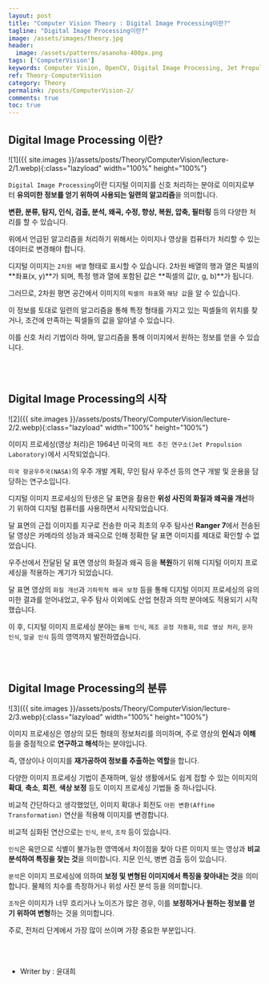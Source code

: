 ```yaml
---
layout: post
title: "Computer Vision Theory : Digital Image Processing이란?"
tagline: "Digital Image Processing이란?"
image: /assets/images/theory.jpg
header:
  image: /assets/patterns/asanoha-400px.png
tags: ['ComputerVision']
keywords: Computer Vision, OpenCV, Digital Image Processing, Jet Propulsion Laboratory, Computer Vision RGB, Computer Vision xy
ref: Theory-ComputerVision
category: Theory
permalink: /posts/ComputerVision-2/
comments: true
toc: true
---
```


## Digital Image Processing 이란?

![1]({{ site.images }}/assets/posts/Theory/ComputerVision/lecture-2/1.webp){:class="lazyload" width="100%" height="100%"}

`Digital Image Processing`이란 디지털 이미지를 신호 처리하는 분야로 이미지로부터 **유의미한 정보를 얻기 위하여 사용되는 일련의 알고리즘**을 의미합니다.

**변환, 분류, 탐지, 인식, 검출, 분석, 왜곡, 수정, 향상, 복원, 압축, 필터링** 등의 다양한 처리를 할 수 있습니다.

위에서 언급된 알고리즘을 처리하기 위해서는 이미지나 영상을 컴퓨터가 처리할 수 있는 데이터로 변경해야 합니다.

디지털 이미지는 `2차원 배열` 형태로 표시할 수 있습니다. 2차원 배열의 행과 열은 픽셀의 **좌표(x, y)**가 되며, 특정 행과 열에 포함된 값은 **픽셀의 값(r, g, b)**가 됩니다.

그러므로, 2차원 평면 공간에서 이미지의 `픽셀의 좌표`와 `해당 값`을 알 수 있습니다.

이 정보를 토대로 일련의 알고리즘을 통해 특정 형태를 가지고 있는 픽셀들의 위치를 찾거나, 조건에 만족하는 픽셀들의 값을 알아낼 수 있습니다.

이를 신호 처리 기법이라 하며, 알고리즘을 통해 이미지에서 원하는 정보를 얻을 수 있습니다.

<br>
<br>

## Digital Image Processing의 시작

![2]({{ site.images }}/assets/posts/Theory/ComputerVision/lecture-2/2.webp){:class="lazyload" width="100%" height="100%"}

이미지 프로세싱(영상 처리)은 1964년 미국의 `제트 추진 연구소(Jet Propulsion Laboratory)`에서 시작되었습니다.

`미국 항공우주국(NASA)`의 우주 개발 계획, 무인 탐사 우주선 등의 연구 개발 및 운용을 담당하는 연구소입니다.

디지털 이미지 프로세싱의 탄생은 달 표면을 촬용한 **위성 사진의 화질과 왜곡을 개선**하기 위하여 디지털 컴퓨터를 사용하면서 시작되었습니다.

달 표면의 근접 이미지를 지구로 전송한 미국 최초의 우주 탐사선 **Ranger 7**에서 전송된 달 영상은 카메라의 성능과 왜곡으로 인해 정확한 달 표면 이미지를 제대로 확인할 수 없었습니다.

우주선에서 전달된 달 표면 영상의 화질과 왜곡 등을 **복원**하기 위해 디지털 이미지 프로세싱을 적용하는 계기가 되었습니다.

달 표면 영상의 `화질 개선`과 `기하학적 왜곡 보정` 등을 통해 디지털 이미지 프로세싱의 유의미한 결과를 얻어내었고, 우주 탐사 이외에도 산업 현장과 의학 분야에도 적용되기 시작했습니다. 

이 후, 디지털 이미지 프로세싱 분야는 `물체 인식`, `제조 공정 자동화`, `의료 영상 처리`, `문자 인식`, `얼굴 인식` 등의 영역까지 발전하였습니다.

<br>
<br>

## Digital Image Processing의 분류

![3]({{ site.images }}/assets/posts/Theory/ComputerVision/lecture-2/3.webp){:class="lazyload" width="100%" height="100%"}

이미지 프로세싱은 영상의 모든 형태의 정보처리를 의미하며, 주로 영상의 **인식**과 **이해** 등을 중점적으로 **연구하고 해석**하는 분야입니다.

즉, 영상이나 이미지를 **재가공하여 정보를 추출하는 역할**을 합니다. 

다양한 이미지 프로세싱 기법이 존재하며, 일상 생활에서도 쉽게 접할 수 있는 이미지의 **확대**, **축소**, **회전**, **색상 보정** 등도 이미지 프로세싱 기법들 중 하나입니다.

비교적 간단하다고 생각했었던, 이미지 확대나 회전도 `아핀 변환(Affine Transformation)` 연산을 적용해 이미지를 변경합니다.

비교적 심화된 연산으로는 `인식`, `분석`, `조작` 등이 있습니다.

`인식`은 육안으로 식별이 불가능한 영역에서 차이점을 찾아 다른 이미지 또는 영상과 **비교 분석하여 특징을 찾는 것**을 의미합니다. 지문 인식, 병변 검출 등이 있습니다.

`분석`은 이미지 프로세싱에 의하여 **보정 및 변형된 이미지에서 특징을 찾아내는 것**을 의미합니다. 물체의 치수를 측정하거나 위성 사진 분석 등을 의미합니다.

`조작`은 이미지가 너무 흐리거나 노이즈가 많은 경우, 이를 **보정하거나 원하는 정보를 얻기 위하여 변형**하는 것을 의미합니다.

주로, 전처리 단계에서 가장 많이 쓰이며 가장 중요한 부분입니다.

<br>
<br>

* Writer by : 윤대희
